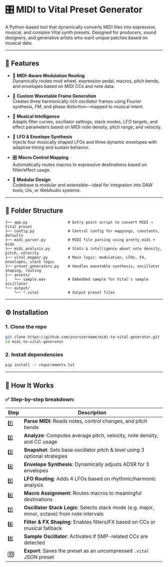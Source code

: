 # 🎛️ MIDI to Vital Preset Generator

A Python-based tool that dynamically converts MIDI files into expressive, musical, and complex Vital synth presets. Designed for producers, sound designers, and generative artists who want unique patches based on musical data.

---

## 🚀 Features

- 🎹 **MIDI-Aware Modulation Routing**  
  Dynamically routes mod wheel, expression pedal, macros, pitch bends, and envelopes based on MIDI CCs and note data.

- 🌊 **Custom Wavetable Frame Generation**  
  Creates three harmonically rich oscillator frames using Fourier synthesis, FM, and phase distortion—mapped to musical intent.

- 🧠 **Musical Intelligence**  
  Adapts filter curves, oscillator settings, stack modes, LFO targets, and effect parameters based on MIDI note density, pitch range, and velocity.

- 🔁 **LFO & Envelope Synthesis**  
  Injects four musically shaped LFOs and three dynamic envelopes with adaptive timing and sustain behavior.

- 🎛️ **Macro Control Mapping**  
  Automatically routes macros to expressive destinations based on filter/effect usage.

- 🧩 **Modular Design**  
  Codebase is modular and extensible—ideal for integration into DAW tools, UIs, or WebAudio systems.

---

## 📁 Folder Structure

```
├── app.py                  # Entry point script to convert MIDI → Vital preset
├── config.py               # Central config for mappings, constants, defaults
├── midi_parser.py          # MIDI file parsing using pretty_midi + mido
├── midi_analysis.py        # Stats & intelligence about note density, pitch, velocity
├── vital_mapper.py         # Main logic: modulation, LFOs, FX, envelopes, stack logic
├── preset_generators.py    # Handles wavetable synthesis, oscillator shaping, routing
├── assets/
│   └── sample.wav          # Embedded sample for Vital's sample oscillator
└── output/
    └── *.vital             # Output preset files
```

---

## ⚙️ Installation

### 1. Clone the repo

```bash
git clone https://github.com/yourusername/midi-to-vital-generator.git
cd midi-to-vital-generator
```

### 2. Install dependencies

```bash
pip install -r requirements.txt
```
---

## 🧠 How It Works

### ✅ Step-by-step breakdown:

| Step | Description |
|------|-------------|
| 1️⃣   | **Parse MIDI**: Reads notes, control changes, and pitch bends |
| 2️⃣   | **Analyze**: Computes average pitch, velocity, note density, and CC usage |
| 3️⃣   | **Snapshot**: Sets base oscillator pitch & level using 3 optional strategies |
| 4️⃣   | **Envelope Synthesis**: Dynamically adjusts ADSR for 3 envelopes |
| 5️⃣   | **LFO Routing**: Adds 4 LFOs based on rhythmic/harmonic analysis |
| 6️⃣   | **Macro Assignment**: Routes macros to meaningful destinations |
| 7️⃣   | **Oscillator Stack Logic**: Selects stack mode (e.g. major, minor, octave) from note intervals |
| 8️⃣   | **Filter & FX Shaping**: Enables filters/FX based on CCs or musical fallback |
| 9️⃣   | **Sample Oscillator**: Activates if SMP-related CCs are detected |
| 🔟   | **Export**: Saves the preset as an uncompressed `.vital` JSON preset |

